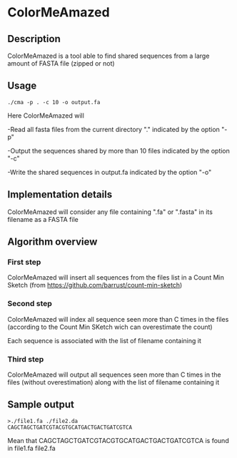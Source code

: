 # ColorMeAmazed

## Description
ColorMeAmazed is a tool able to find shared sequences from a large amount of FASTA file (zipped or not)

## Usage


```
./cma -p . -c 10 -o output.fa
```

Here ColorMeAmazed will 

-Read all fasta files from the current directory "." indicated by the option "-p"

-Output the sequences shared by more than 10 files indicated by the option "-c"

-Write the shared sequences in output.fa indicated by the option "-o" 


## Implementation details

ColorMeAmazed will consider any file containing ".fa" or ".fasta" in its filename as a FASTA file

## Algorithm overview

### First step

ColorMeAmazed will insert all sequences from the files list in a Count Min Sketch (from https://github.com/barrust/count-min-sketch)

### Second step
ColorMeAmazed will index all sequence seen more than C times in the files (according to the Count Min SKetch wich can overestimate the count)

Each sequence is associated with the list of filename containing it

### Third step
ColorMeAmazed will output all sequences seen more than C times in the files (without overestimation) along with the list of filename containing it

## Sample output
```
>./file1.fa ./file2.da
CAGCTAGCTGATCGTACGTGCATGACTGACTGATCGTCA
```

Mean that CAGCTAGCTGATCGTACGTGCATGACTGACTGATCGTCA is found in file1.fa file2.fa
